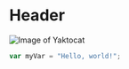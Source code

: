 # Header

![Image of Yaktocat](https://octodex.github.com/images/yaktocat.png)

``` javascript
var myVar = "Hello, world!";
```

